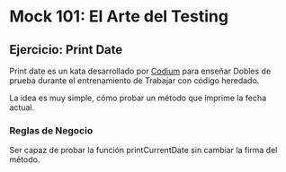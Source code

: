 # Mock 101: El Arte del Testing

## Ejercicio: Print Date
Print date es un kata desarrollado por [Codium](https://github.com/CodiumTeam/print-date) para enseñar Dobles de prueba durante el entrenamiento 
de Trabajar con código heredado.

La idea es muy simple, cómo probar un método que imprime la fecha actual.

### Reglas de Negocio
Ser capaz de probar la función printCurrentDate sin cambiar la firma del método.